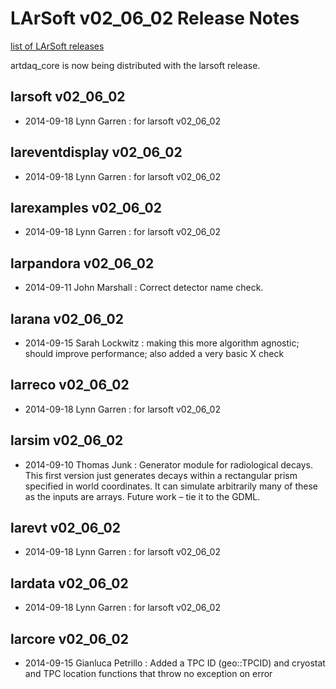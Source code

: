 LArSoft v02_06_02 Release Notes
======================================================================

[list of LArSoft releases](LArSoft_release_list)

artdaq_core is now being distributed with the larsoft release.

larsoft v02_06_02
------------------------------------------

-   2014-09-18 Lynn Garren : for larsoft v02_06_02

lareventdisplay v02_06_02
----------------------------------------------------------

-   2014-09-18 Lynn Garren : for larsoft v02_06_02

larexamples v02_06_02
--------------------------------------------------

-   2014-09-18 Lynn Garren : for larsoft v02_06_02

larpandora v02_06_02
------------------------------------------------

-   2014-09-11 John Marshall : Correct detector name check.

larana v02_06_02
----------------------------------------

-   2014-09-15 Sarah Lockwitz : making this more algorithm agnostic; should improve performance; also added a very basic X check

larreco v02_06_02
------------------------------------------

-   2014-09-18 Lynn Garren : for larsoft v02_06_02

larsim v02_06_02
----------------------------------------

-   2014-09-10 Thomas Junk : Generator module for radiological decays. This first version just generates decays within a rectangular prism specified in world coordinates. It can simulate arbitrarily many of these as the inputs are arrays. Future work – tie it to the GDML.

larevt v02_06_02
----------------------------------------

-   2014-09-18 Lynn Garren : for larsoft v02_06_02

lardata v02_06_02
------------------------------------------

-   2014-09-18 Lynn Garren : for larsoft v02_06_02

larcore v02_06_02
------------------------------------------

-   2014-09-15 Gianluca Petrillo : Added a TPC ID (geo::TPCID) and cryostat and TPC location functions that throw no exception on error

